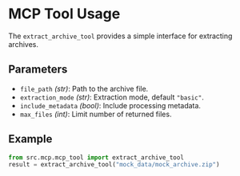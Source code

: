 # MCP Tool Usage

The `extract_archive_tool` provides a simple interface for extracting archives.

## Parameters
- `file_path` *(str)*: Path to the archive file.
- `extraction_mode` *(str)*: Extraction mode, default `"basic"`.
- `include_metadata` *(bool)*: Include processing metadata.
- `max_files` *(int)*: Limit number of returned files.

## Example
```python
from src.mcp.mcp_tool import extract_archive_tool
result = extract_archive_tool("mock_data/mock_archive.zip")
```
